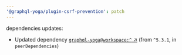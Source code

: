 ```yaml
---
'@graphql-yoga/plugin-csrf-prevention': patch
---
```

dependencies updates:
  - Updated dependency [`graphql-yoga@workspace:^`
    ↗︎](https://www.npmjs.com/package/graphql-yoga/v/workspace:^) (from `^5.3.1`, in
    `peerDependencies`)
